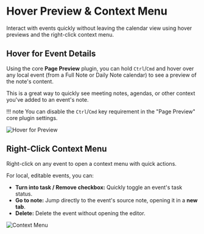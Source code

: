 # Hover Preview & Context Menu

Interact with events quickly without leaving the calendar view using hover previews and the right-click context menu.

## Hover for Event Details

Using the core **Page Preview** plugin, you can hold `Ctrl`/`Cmd` and hover over any local event (from a Full Note or Daily Note calendar) to see a preview of the note's content.

This is a great way to quickly see meeting notes, agendas, or other context you've added to an event's note.

!!! note
    You can disable the `Ctrl`/`Cmd` key requirement in the "Page Preview" core plugin settings.

![Hover for Preview](../assets/hover-description.gif)

## Right-Click Context Menu

Right-click on any event to open a context menu with quick actions.

For local, editable events, you can:
-   **Turn into task / Remove checkbox:** Quickly toggle an event's task status.
-   **Go to note:** Jump directly to the event's source note, opening it in a **new tab**.
-   **Delete:** Delete the event without opening the editor.

![Context Menu](../assets/context-menu.gif)